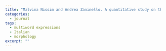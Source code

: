 ```yaml
---
title: "Malvina Nissim and Andrea Zaninello. A quantitative study on the morphology of Italian multiword expressions. <i>Lingue e Linguaggio</i>, X.2, 2011."
categories: 
  - journal
tags:
  - multiword expressions
  - Italian
  - morphology
excerpt: ""
---
```


